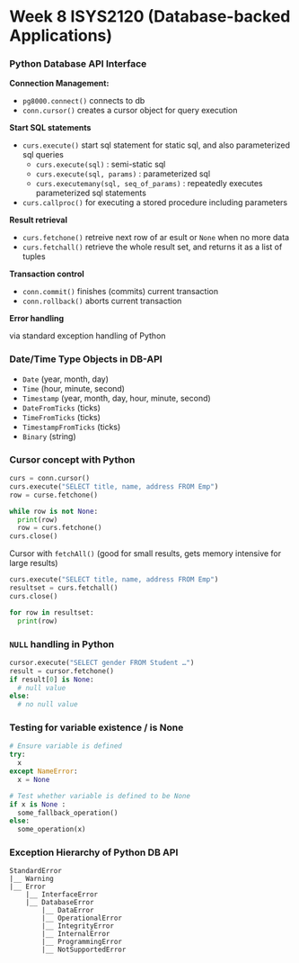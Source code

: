 # Week 8 ISYS2120 (Database-backed Applications)

### Python Database API Interface

**Connection Management:**

- `pg8000.connect()` connects to db
- `conn.cursor()` creates a cursor object for query execution

**Start SQL statements**

- `curs.execute()` start sql statement for static sql, and also parameterized sql queries
  - `curs.execute(sql)` : semi-static sql
  - `curs.execute(sql, params)` : parameterized sql
  - `curs.executemany(sql, seq_of_params)` : repeatedly executes parameterized sql statements
- `curs.callproc()` for executing a stored procedure including parameters

**Result retrieval**

- `curs.fetchone()` retreive next row of ar esult or `None` when no more data
- `curs.fetchall()` retrieve the whole result set, and returns it as a list of tuples

**Transaction control**

- `conn.commit()` finishes (commits) current transaction
- `conn.rollback()` aborts current transaction

**Error handling**

via standard exception handling of Python

### Date/Time Type Objects in DB-API

- `Date` (year, month, day)
- `Time` (hour, minute, second)
- `Timestamp` (year, month, day, hour, minute, second)
- `DateFromTicks` (ticks)
- `TimeFromTicks` (ticks)
- `TimestampFromTicks` (ticks)
- `Binary` (string)

### Cursor concept with Python

```py
curs = conn.cursor()
curs.execute("SELECT title, name, address FROM Emp")
row = curse.fetchone()

while row is not None:
  print(row)
  row = curs.fetchone()
curs.close()
```

Cursor with `fetchAll()` (good for small results, gets memory intensive for large results)

```py
curs.execute("SELECT title, name, address FROM Emp")
resultset = curs.fetchall()
curs.close()

for row in resultset:
  print(row)
```

### `NULL` handling in Python

```py
cursor.execute("SELECT gender FROM Student …")
result = cursor.fetchone()
if result[0] is None:
  # null value
else:
  # no null value
```

### Testing for variable existence / is None

```py
# Ensure variable is defined
try:
  x
except NameError:
  x = None

# Test whether variable is defined to be None
if x is None :
  some_fallback_operation()
else:
  some_operation(x)
```

### Exception Hierarchy of Python DB API

```
StandardError
|__ Warning
|__ Error
    |__ InterfaceError
    |__ DatabaseError
        |__ DataError
        |__ OperationalError
        |__ IntegrityError
        |__ InternalError
        |__ ProgrammingError
        |__ NotSupportedError
```




